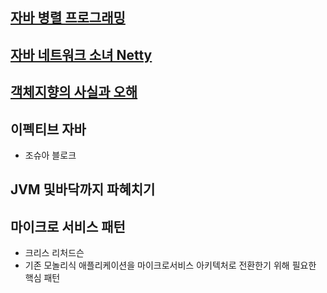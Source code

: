 

## [자바 병렬 프로그래밍](parallel-programing%2FREADME.md)

## [자바 네트워크 소녀 Netty](netty%2FREADME.md)

## [객체지향의 사실과 오해](obejct-orientation%2FREADME.md)

## 이펙티브 자바
- 조슈아 블로크 

## JVM 및바닥까지 파혜치기

## 마이크로 서비스 패턴
- 크리스 리처드슨 
- 기존 모놀리식 애플리케이션을 마이크로서비스 아키텍처로 전환한기 위해 필요한 핵심 패턴 